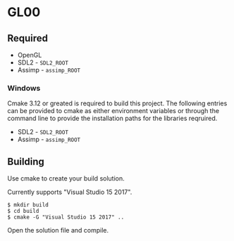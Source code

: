 GL00
======

## Required

 - OpenGL
 - SDL2 - `SDL2_ROOT`
 - Assimp - `assimp_ROOT`

### Windows

Cmake 3.12 or greated is required to build this project. The following entries
can be provided to cmake as either environment variables or through the command
line to provide the installation paths for the libraries reqruired.

 - SDL2 - `SDL2_ROOT`
 - Assimp - `assimp_ROOT`

## Building

Use cmake to create your build solution. 

Currently supports "Visual Studio 15 2017".

```
$ mkdir build
$ cd build
$ cmake -G "Visual Studio 15 2017" ..
```

Open the solution file and compile.
